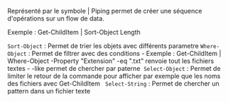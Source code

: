 Représenté par le symbole |  Piping permet de créer une séquence d'opérations sur un flow de data.

Exemple : Get-ChildItem | Sort-Object Length

`Sort-Object` : Permet de trier les objets avec différents parametre
`Where-Object` : Permet de filtrer avec des conditions 
	- Exemple : Get-ChildItem | Where-Object -Property "Extension" -eq ".txt" renvoie tout les fichiers textes
	- -like permet de chercher par paterne
 `Select-Object` : Permet de limiter le retour de la commande pour afficher par exemple que les noms des fichiers avec Get-ChildItem
  `Select-String` : Permet de chercher un pattern dans un fichier texte
  